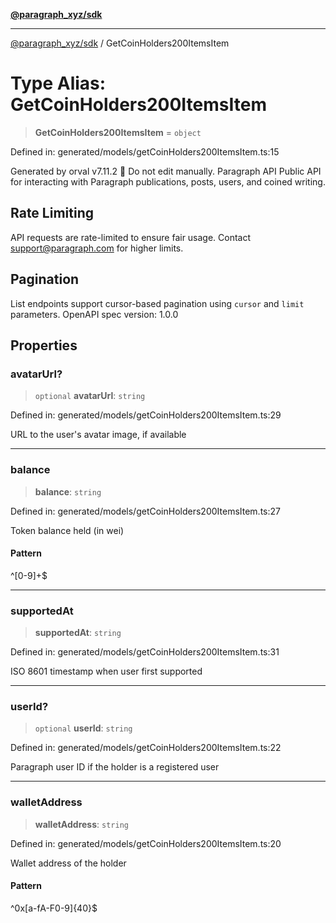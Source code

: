 [**@paragraph_xyz/sdk**](../README.md)

***

[@paragraph_xyz/sdk](../README.md) / GetCoinHolders200ItemsItem

# Type Alias: GetCoinHolders200ItemsItem

> **GetCoinHolders200ItemsItem** = `object`

Defined in: generated/models/getCoinHolders200ItemsItem.ts:15

Generated by orval v7.11.2 🍺
Do not edit manually.
Paragraph API
Public API for interacting with Paragraph publications, posts, users, and coined writing.

## Rate Limiting
API requests are rate-limited to ensure fair usage. Contact support@paragraph.com for higher limits.

## Pagination
List endpoints support cursor-based pagination using `cursor` and `limit` parameters.
OpenAPI spec version: 1.0.0

## Properties

### avatarUrl?

> `optional` **avatarUrl**: `string`

Defined in: generated/models/getCoinHolders200ItemsItem.ts:29

URL to the user's avatar image, if available

***

### balance

> **balance**: `string`

Defined in: generated/models/getCoinHolders200ItemsItem.ts:27

Token balance held (in wei)

#### Pattern

^[0-9]+$

***

### supportedAt

> **supportedAt**: `string`

Defined in: generated/models/getCoinHolders200ItemsItem.ts:31

ISO 8601 timestamp when user first supported

***

### userId?

> `optional` **userId**: `string`

Defined in: generated/models/getCoinHolders200ItemsItem.ts:22

Paragraph user ID if the holder is a registered user

***

### walletAddress

> **walletAddress**: `string`

Defined in: generated/models/getCoinHolders200ItemsItem.ts:20

Wallet address of the holder

#### Pattern

^0x[a-fA-F0-9]{40}$
